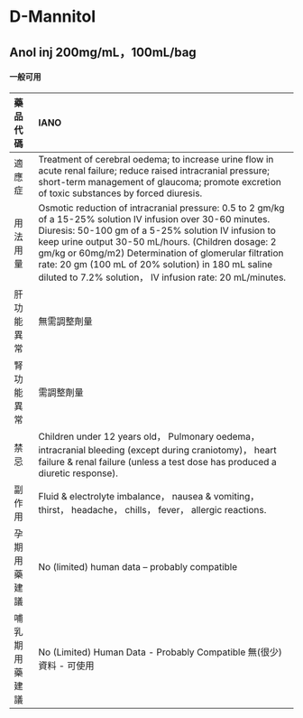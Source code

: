 # D-Mannitol

## Anol inj 200mg/mL，100mL/bag

#### 一般可用

| 藥品代碼       | IANO                                                                                                                                                                                                                                                                                                                                                                                                    |
|:---------------|:--------------------------------------------------------------------------------------------------------------------------------------------------------------------------------------------------------------------------------------------------------------------------------------------------------------------------------------------------------------------------------------------------------|
| 適應症         | Treatment of cerebral oedema; to increase urine flow in acute renal failure; reduce raised intracranial pressure; short-term management of glaucoma; promote excretion of toxic substances by forced diuresis.                                                                                                                                                                                          |
| 用法用量       | Osmotic reduction of intracranial pressure: 0.5 to 2 gm/kg of a 15-25% solution IV infusion over 30-60 minutes. Diuresis: 50-100 gm of a 5-25% solution IV infusion to keep urine output 30-50 mL/hours. (Children dosage: 2 gm/kg or 60mg/m2) Determination of glomerular filtration rate: 20 gm (100 mL of 20% solution) in 180 mL saline diluted to 7.2% solution， IV infusion rate: 20 mL/minutes. |
| 肝功能異常     | 無需調整劑量                                                                                                                                                                                                                                                                                                                                                                                            |
| 腎功能異常     | 需調整劑量                                                                                                                                                                                                                                                                                                                                                                                              |
| 禁忌           | Children under 12 years old， Pulmonary oedema， intracranial bleeding (except during craniotomy)， heart failure & renal failure (unless a test dose has produced a diuretic response).                                                                                                                                                                                                                |
| 副作用         | Fluid & electrolyte imbalance， nausea & vomiting， thirst， headache， chills， fever， allergic reactions.                                                                                                                                                                                                                                                                                            |
| 孕期用藥建議   | No (limited) human data – probably compatible                                                                                                                                                                                                                                                                                                                                                           |
| 哺乳期用藥建議 | No (Limited) Human Data - Probably Compatible 無(很少)資料 - 可使用                                                                                                                                                                                                                                                                                                                                     |

